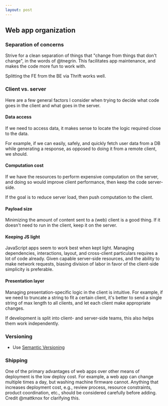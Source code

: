```yaml
---
layout: post
---
```


## Web app organization

### Separation of concerns

Strive for a clean separation of things that "change from things that don't change", in the words of @tnegrin. This facilitates app maintenance, and makes the code more fun to work with.

Splitting the FE from the BE via Thrift works well.

### Client vs. server

Here are a few general factors I consider when trying to decide what code goes in the client and what goes in the server.

#### Data access

If we need to access data, it makes sense to locate the logic required close to the data.

For example, if we can easily, safely, and quickly fetch user data from a DB while generating a response, as opposed to doing it from a remote client, we should.

#### Computation cost

If we have the resources to perform expensive computation on the server, and doing so would improve client performance, then keep the code server-side.

If the goal is to reduce server load, then push computation to the client.

#### Payload size

Minimizing the amount of content sent to a (web) client is a good thing. If it doesn't need to run in the client, keep it on the server.

#### Keeping JS light

JavaScript apps seem to work best when kept light. Managing dependencies, interactions, layout, and cross-client particulars requires a lot of code already. Given capable server-side resources, and the ability to make network requests, biasing division of labor in favor of the client-side simplicity is preferable.

#### Presentation layer

Managing presentation-specific logic in the client is intuitive. For example, if we need to truncate a string to fit a certain client, it's better to send a single string of max length to all clients, and let each client make appropriate changes.

If development is split into client- and server-side teams, this also helps them work independently.

### Versioning

* Use [Semantic Versioning](http://semver.org/)

### Shipping

One of the primary advantages of web apps over other means of deployment is the low deploy cost. For example, a web app can change multiple times a day, but washing machine firmware cannot. Anything that increases deployment cost, e.g., review process, resource constraints, product coordination, etc., should be considered carefully before adding. Credit @mattknox for clarifying this.


